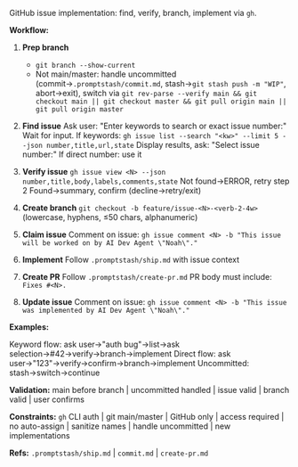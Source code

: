 GitHub issue implementation: find, verify, branch, implement via `gh`.

**Workflow:**

1. **Prep branch**
   - `git branch --show-current`
   - Not main/master: handle uncommitted (commit→`.promptstash/commit.md`, stash→`git stash push -m "WIP"`, abort→exit), switch via `git rev-parse --verify main && git checkout main || git checkout master && git pull origin main || git pull origin master`

2. **Find issue**
   Ask user: "Enter keywords to search or exact issue number:"
   Wait for input.
   If keywords: `gh issue list --search "<kw>" --limit 5 --json number,title,url,state`
   Display results, ask: "Select issue number:"
   If direct number: use it

3. **Verify issue**
   `gh issue view <N> --json number,title,body,labels,comments,state`
   Not found→ERROR, retry step 2
   Found→summary, confirm (decline→retry/exit)

4. **Create branch**
   `git checkout -b feature/issue-<N>-<verb-2-4w>` (lowercase, hyphens, ≤50 chars, alphanumeric)

5. **Claim issue**
   Comment on issue: `gh issue comment <N> -b "This issue will be worked on by AI Dev Agent \"Noah\"."`

6. **Implement**
   Follow `.promptstash/ship.md` with issue context

7. **Create PR**
   Follow `.promptstash/create-pr.md`
   PR body must include: `Fixes #<N>.`

8. **Update issue**
   Comment on issue: `gh issue comment <N> -b "This issue was implemented by AI Dev Agent \"Noah\"."`

**Examples:**

Keyword flow: ask user→"auth bug"→list→ask selection→#42→verify→branch→implement
Direct flow: ask user→"123"→verify→confirm→branch→implement
Uncommitted: stash→switch→continue

**Validation:** main before branch | uncommitted handled | issue valid | branch valid | user confirms

**Constraints:** `gh` CLI auth | git main/master | GitHub only | access required | no auto-assign | sanitize names | handle uncommitted | new implementations

**Refs:** `.promptstash/ship.md` | `commit.md` | `create-pr.md`
